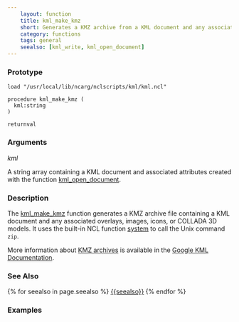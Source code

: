 ```yaml
---
    layout: function
    title: kml_make_kmz
    short: Generates a KMZ archive from a KML document and any associated overlays, images, icons, or COLLADA 3D models
    category: functions  
    tags: general
    seealso: [kml_write, kml_open_document]
---
```


### Prototype

<pre><code>load "/usr/local/lib/ncarg/nclscripts/kml/kml.ncl"

procedure kml_make_kmz (
  kml:string
)

returnval
</code></pre>

### Arguments
*kml*

A string array containing a KML document and associated attributes created with the function [kml_open_document](functions/kml_open_document.html).

### Description

The [kml_make_kmz](#kml_make_kmz) function generates a KMZ archive file containing a KML document and any associated overlays, images, icons, or COLLADA 3D models. It uses the built-in NCL function [system](http://ncl.ucar.edu/Document/Functions/Built-in/system.shtml) to call the Unix command `zip`.

More information about [KMZ archives](https://developers.google.com/kml/documentation/kmzarchives) is available in the [Google KML Documentation](https://developers.google.com/kml/).

### See Also

{% for seealso in page.seealso %}
[{{seealso}}](functions/{{seealso}}.html)
{% endfor %}

### Examples

